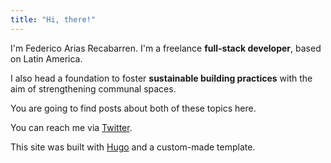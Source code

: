 ```yaml
---
title: "Hi, there!"
---
```


I'm Federico Arias Recabarren. I'm a freelance **full-stack developer**, based on Latin America.

I also head a foundation to foster **sustainable building practices** with the aim of strengthening communal spaces.

You are going to find posts about both of these topics here. 

You can reach me via [Twitter][1].

This site was built with [Hugo][2] and a custom-made template. 

[1]: http://twitter.com/FedericoAriasR
[2]: https://gohugo.io/
